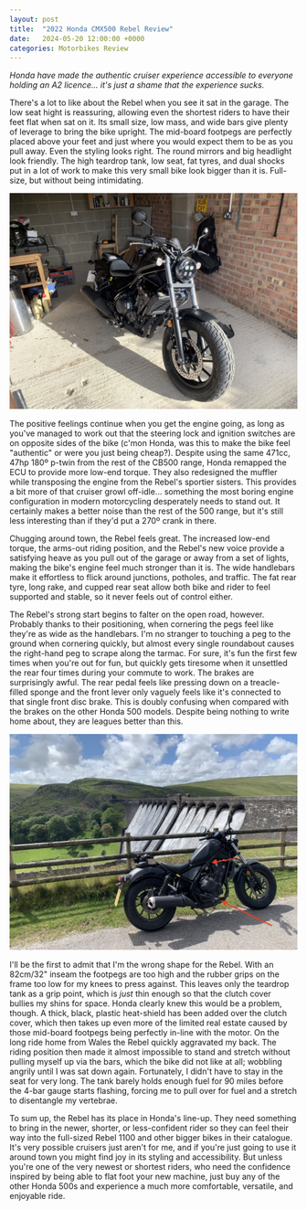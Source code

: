 ```yaml
---
layout: post
title:  "2022 Honda CMX500 Rebel Review"
date:   2024-05-20 12:00:00 +0000
categories: Motorbikes Review
---
```


*Honda have made the authentic cruiser experience accessible to everyone holding an A2 licence... it's just a shame that the experience sucks.*

There's a lot to like about the Rebel when you see it sat in the garage. The low seat hight is reassuring, allowing even the shortest riders to have their feet flat when sat on it. Its small size, low mass, and wide bars give plenty of leverage to bring the bike upright. The mid-board footpegs are perfectly placed above your feet and just where you would expect them to be as you pull away. Even the styling looks right. The round mirrors and big headlight look friendly. The high teardrop tank, low seat, fat tyres, and dual shocks put in a lot of work to make this very small bike look bigger than it is. Full-size, but without being intimidating. 

![garage photo](/images/IMG_4431.jpeg)

The positive feelings continue when you get the engine going, as long as you've managed to work out that the steering lock and ignition switches are on opposite sides of the bike (c'mon Honda, was this to make the bike feel "authentic" or were you just being cheap?). Despite using the same 471cc, 47hp 180º p-twin from the rest of the CB500 range, Honda remapped the ECU to provide more low-end torque.  They also redesigned the muffler while transposing the engine from the Rebel's sportier sisters. This provides a bit more of that cruiser growl off-idle... something the most boring engine configuration in modern motorcycling desperately needs to stand out. It certainly makes a better noise than the rest of the 500 range, but it's still less interesting than if they'd put a 270º crank in there. 

Chugging around town, the Rebel feels great. The increased low-end torque, the arms-out riding position, and the Rebel's new voice provide a satisfying heave as you pull out of the garage or away from a set of lights, making the bike's engine feel much stronger than it is. The wide handlebars make it effortless to flick around junctions, potholes, and traffic. The fat rear tyre, long rake, and cupped rear seat allow both bike and rider to feel supported and stable, so it never feels out of control either. 

The Rebel's strong start begins to falter on the open road, however. Probably thanks to their positioning, when cornering the pegs feel like they're as wide as the handlebars. I'm no stranger to touching a peg to the ground when cornering quickly, but almost every single roundabout causes the right-hand peg to scrape along the tarmac. For sure, it's fun the first few times when you're out for fun, but quickly gets tiresome when it unsettled the rear four times during your commute to work. The brakes are surprisingly awful. The rear pedal feels like pressing down on a treacle-filled sponge and the front lever only vaguely feels like it's connected to that single front disc brake. This is doubly confusing when compared with the brakes on the other Honda 500 models. Despite being nothing to write home about, they are leagues better than this. 

![wales photo](/images/IMG_4436.jpeg)

I'll be the first to admit that I'm the wrong shape for the Rebel. With an 82cm/32" inseam the footpegs are too high and the rubber grips on the frame too low for my knees to press against. This leaves only the teardrop tank as a grip point, which is *just* thin enough so that the clutch cover bullies my shins for space. Honda clearly knew this would be a problem, though. A thick, black, plastic heat-shield has been added over the clutch cover, which then takes up even more of the limited real estate caused by those mid-board footpegs being perfectly in-line with the motor. On the long ride home from Wales the Rebel quickly aggravated my back. The riding position then made it almost impossible to stand and stretch without pulling myself up via the bars, which the bike did not like at all; wobbling angrily until I was sat down again. Fortunately, I didn't have to stay in the seat for very long. The tank barely holds enough fuel for 90 miles before the 4-bar gauge starts flashing, forcing me to pull over for fuel and a stretch to disentangle my vertebrae.

To sum up, the Rebel has its place in Honda's line-up. They need something to bring in the newer, shorter, or less-confident rider so they can feel their way into the full-sized Rebel 1100 and other bigger bikes in their catalogue. It's very possible cruisers just aren't for me, and if you're just going to use it around town you might find joy in its styling and accessibility. But unless you're one of the very newest or shortest riders, who need the confidence inspired by being able to flat foot your new machine, just buy any of the other Honda 500s and experience a much more comfortable, versatile, and enjoyable ride.
